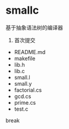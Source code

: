 # smallc
基于抽象语法树的编译器

1. 首次提交 
* README.md
* makefile
* lib.h
* lib.c
* small.l
* small.y
* factorial.cs
* gcd.cs
* prime.cs
* test.c

break
